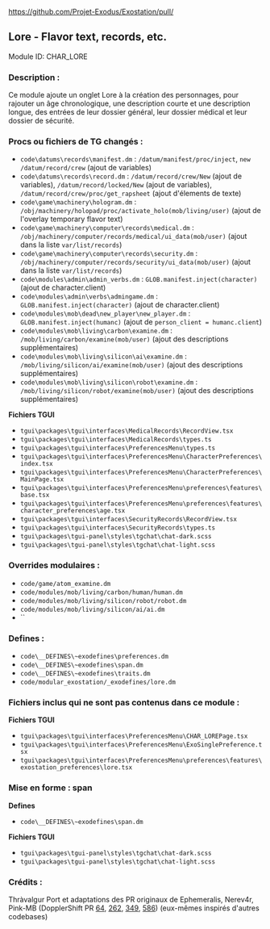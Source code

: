 https://github.com/Projet-Exodus/Exostation/pull/<!--PR Number-->

## Lore - Flavor text, records, etc.

Module ID: CHAR_LORE

### Description :

Ce module ajoute un onglet Lore à la création des personnages, pour rajouter un âge chronologique, une description courte et une description longue, des entrées de leur dossier général, leur dossier médical et leur dossier de sécurité.

### Procs ou fichiers de TG changés :

- `code\datums\records\manifest.dm` : `/datum/manifest/proc/inject`, `new /datum/record/crew` (ajout de variables)
- `code\datums\records\record.dm` : `/datum/record/crew/New` (ajout de variables), `/datum/record/locked/New` (ajout de variables), `/datum/record/crew/proc/get_rapsheet` (ajout d'élements de texte)
- `code\game\machinery\hologram.dm` : `/obj/machinery/holopad/proc/activate_holo(mob/living/user)` (ajout de l'overlay temporary flavor text)
- `code\game\machinery\computer\records\medical.dm` : `/obj/machinery/computer/records/medical/ui_data(mob/user)` (ajout dans la liste `var/list/records`)
- `code\game\machinery\computer\records\security.dm` : `/obj/machinery/computer/records/security/ui_data(mob/user)` (ajout dans la liste `var/list/records`)
- `code\modules\admin\admin_verbs.dm` : `GLOB.manifest.inject(character)` (ajout de character.client)
- `code\modules\admin\verbs\admingame.dm` : `GLOB.manifest.inject(character)` (ajout de character.client)
- `code\modules\mob\dead\new_player\new_player.dm` : `GLOB.manifest.inject(humanc)` (ajout de `person_client = humanc.client`)
- `code\modules\mob\living\carbon\examine.dm` : `/mob/living/carbon/examine(mob/user)` (ajout des descriptions supplémentaires)
- `code\modules\mob\living\silicon\ai\examine.dm` : `/mob/living/silicon/ai/examine(mob/user)` (ajout des descriptions supplémentaires)
- `code\modules\mob\living\silicon\robot\examine.dm` : `/mob/living/silicon/robot/examine(mob/user)` (ajout des descriptions supplémentaires)

**Fichiers TGUI**

- `tgui\packages\tgui\interfaces\MedicalRecords\RecordView.tsx`
- `tgui\packages\tgui\interfaces\MedicalRecords\types.ts`
- `tgui\packages\tgui\interfaces\PreferencesMenu\types.ts`
- `tgui\packages\tgui\interfaces\PreferencesMenu\CharacterPreferences\index.tsx`
- `tgui\packages\tgui\interfaces\PreferencesMenu\CharacterPreferences\MainPage.tsx`
- `tgui\packages\tgui\interfaces\PreferencesMenu\preferences\features\base.tsx`
- `tgui\packages\tgui\interfaces\PreferencesMenu\preferences\features\character_preferences\age.tsx`
- `tgui\packages\tgui\interfaces\SecurityRecords\RecordView.tsx`
- `tgui\packages\tgui\interfaces\SecurityRecords\types.ts`
- `tgui\packages\tgui-panel\styles\tgchat\chat-dark.scss`
- `tgui\packages\tgui-panel\styles\tgchat\chat-light.scss`

### Overrides modulaires :

- `code/game/atom_examine.dm`
- `code/modules/mob/living/carbon/human/human.dm`
- `code/modules/mob/living/silicon/robot/robot.dm`
- `code/modules/mob/living/silicon/ai/ai.dm`
- ``

### Defines :

- `code\__DEFINES\~exodefines\preferences.dm`
- `code\__DEFINES\~exodefines\span.dm`
- `code\__DEFINES\~exodefines\traits.dm`
- `code/modular_exostation/_exodefines/lore.dm`

### Fichiers inclus qui ne sont pas contenus dans ce module :

**Fichiers TGUI**

- `tgui\packages\tgui\interfaces\PreferencesMenu\CHAR_LOREPage.tsx`
- `tgui\packages\tgui\interfaces\PreferencesMenu\ExoSinglePreference.tsx`
- `tgui\packages\tgui\interfaces\PreferencesMenu\preferences\features\exostation_preferences\lore.tsx`

### Mise en forme : span

**Defines**

- `code\__DEFINES\~exodefines\span.dm`

**Fichiers TGUI**

- `tgui\packages\tgui-panel\styles\tgchat\chat-dark.scss`
- `tgui\packages\tgui-panel\styles\tgchat\chat-light.scss`

### Crédits :

Thràvalgur
Port et adaptations des PR originaux de Ephemeralis, Nerev4r, Pink-MB (DopplerShift PR [64](https://github.com/DopplerShift13/DopplerShift/pull/64), [262](https://github.com/DopplerShift13/DopplerShift/pull/262), [349](https://github.com/DopplerShift13/DopplerShift/pull/349), [586](https://github.com/DopplerShift13/DopplerShift/pull/586)) (eux-mêmes inspirés d'autres codebases)
